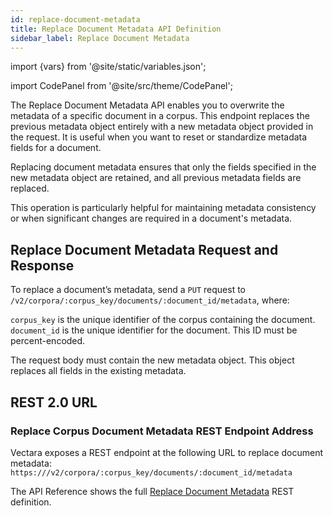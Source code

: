 ```yaml
---
id: replace-document-metadata
title: Replace Document Metadata API Definition
sidebar_label: Replace Document Metadata
---
```


import {vars} from '@site/static/variables.json';

import CodePanel from '@site/src/theme/CodePanel';


The Replace Document Metadata API enables you to overwrite the metadata of a 
specific document in a corpus. This endpoint replaces the previous metadata 
object entirely with a new metadata object provided in the request. It is 
useful when you want to reset or standardize metadata fields for a document.

Replacing document metadata ensures that only the fields specified in the new 
metadata object are retained, and all previous metadata fields are replaced.

This operation is particularly helpful for maintaining metadata consistency or 
when significant changes are required in a document's metadata.

## Replace Document Metadata Request and Response

To replace a document’s metadata, send a `PUT` request to 
`/v2/corpora/:corpus_key/documents/:document_id/metadata`, where:

`corpus_key` is the unique identifier of the corpus containing the document.
`document_id` is the unique identifier for the document. This ID must be percent-encoded.

The request body must contain the new metadata object. This object replaces 
all fields in the existing metadata.

## REST 2.0 URL

### Replace Corpus Document Metadata REST Endpoint Address

Vectara exposes a REST endpoint at the following URL to replace document 
metadata:
<code>https://<Config v="domains.rest.admin"/>/v2/corpora/:corpus_key/documents/:document_id/metadata</code>

The API Reference shows the full [Replace Document Metadata](/docs/rest-api/replace-corpus-document-metadata) REST definition.
